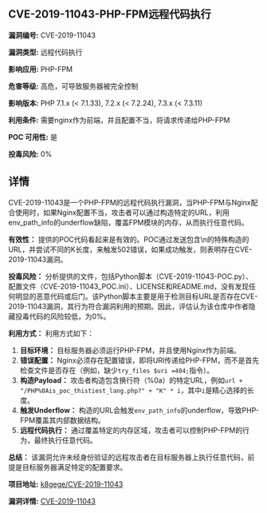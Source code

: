 ## CVE-2019-11043-PHP-FPM远程代码执行

**漏洞编号:** CVE-2019-11043

**漏洞类型:** 远程代码执行

**影响应用:** PHP-FPM

**危害等级:** 高危，可导致服务器被完全控制

**影响版本:** PHP 7.1.x (< 7.1.33), 7.2.x (< 7.2.24), 7.3.x (< 7.3.11)

**利用条件:** 需要nginx作为前端，并且配置不当，将请求传递给PHP-FPM

**POC 可用性:** 是

**投毒风险:** 0%

## 详情

CVE-2019-11043是一个PHP-FPM的远程代码执行漏洞，当PHP-FPM与Nginx配合使用时，如果Nginx配置不当，攻击者可以通过构造特定的URL，利用env_path_info的underflow缺陷，覆盖FPM模块的内存，从而执行任意代码。

**有效性：**
提供的POC代码看起来是有效的。POC通过发送包含\n的特殊构造的URL，并尝试不同的K长度，来触发502错误，如果成功触发，则表明存在CVE-2019-11043漏洞。

**投毒风险：**
分析提供的文件，包括Python脚本（CVE-2019-11043-POC.py）、配置文件（CVE-2019-11043_POC.ini）、LICENSE和README.md，没有发现任何明显的恶意代码或后门。该Python脚本主要是用于检测目标URL是否存在CVE-2019-11043漏洞，其行为符合漏洞利用的预期。因此，评估认为该仓库中作者隐藏投毒代码的风险较低，为0%。

**利用方式：**
利用方式如下：
1.  **目标环境：** 目标服务器必须运行PHP-FPM，并且使用Nginx作为前端。
2.  **错误配置：** Nginx必须存在配置错误，即将URI传递给PHP-FPM，而不是首先检查文件是否存在（例如，缺少`try_files $uri =404;`指令）。
3.  **构造Payload：** 攻击者构造包含换行符（%0a）的特定URL，例如`url + "/PHP%0Ais_poc_thistiest_lang.php?" + "K" * i`，其中`i`是精心选择的长度。
4.  **触发Underflow：** 构造的URL会触发`env_path_info`的underflow，导致PHP-FPM覆盖其内部数据结构。
5.  **远程代码执行：** 通过覆盖特定的内存区域，攻击者可以控制PHP-FPM的行为，最终执行任意代码。

**总结：** 该漏洞允许未经身份验证的远程攻击者在目标服务器上执行任意代码，前提是目标服务器满足特定的配置要求。

**项目地址:** [k8gege/CVE-2019-11043](https://github.com/k8gege/CVE-2019-11043)

**漏洞详情:** [CVE-2019-11043](https://nvd.nist.gov/vuln/detail/CVE-2019-11043)